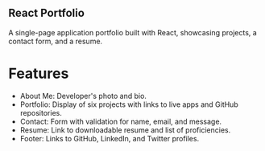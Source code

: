 ## React Portfolio
A single-page application portfolio built with React, showcasing projects, a contact form, and a resume.

# Features
* About Me: Developer's photo and bio.
* Portfolio: Display of six projects with links to live apps and GitHub repositories.
* Contact: Form with validation for name, email, and message.
* Resume: Link to downloadable resume and list of proficiencies.
* Footer: Links to GitHub, LinkedIn, and Twitter profiles.

  

